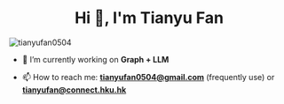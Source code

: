 <h1 align="center">Hi 👋, I'm Tianyu Fan</h1>

<p align="left"> <img src="https://komarev.com/ghpvc/?username=tianyufan0504&label=Profile%20views&color=0e75b6&style=flat" alt="tianyufan0504" /> </p>

- 🔭 I’m currently working on **Graph + LLM**

- 📫 How to reach me: **tianyufan0504@gmail.com** (frequently use)  or  **tianyufan@connect.hku.hk**

